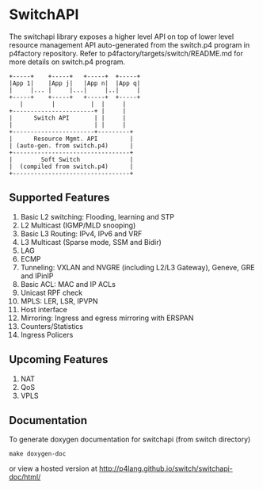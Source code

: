 SwitchAPI
=========

The switchapi library exposes a higher level API on top of lower level resource management API auto-generated from the switch.p4 program in p4factory repository.
Refer to p4factory/targets/switch/README.md for more details on switch.p4 program.

    +-----+    +-----+   +-----+  +-----+
    |App 1|    |App j|   |App n|  |App q|
    |     |... |     |...|     |..|     |
    +-----+    +-----+   +-----+  +-----+
       |        |          |  |     |
    +-----------------------+ |     |
    |      Switch API       | |     |
    |                       | |     |
    +-----------------------+---------+
    |      Resource Mgmt. API         |
    | (auto-gen. from switch.p4)      |
    +---------------------------------+
    |        Soft Switch              |
    |  (compiled from switch.p4)      |
    +---------------------------------+

Supported Features
------------------

1. Basic L2 switching: Flooding, learning and STP
2. L2 Multicast (IGMP/MLD snooping)
3. Basic L3 Routing: IPv4, IPv6 and VRF
4. L3 Multicast (Sparse mode, SSM and Bidir)
5. LAG
6. ECMP
7. Tunneling: VXLAN and NVGRE (including L2/L3 Gateway), Geneve, GRE and IPinIP
8. Basic ACL: MAC and IP ACLs
9. Unicast RPF check
10. MPLS: LER, LSR, IPVPN
11. Host interface
12. Mirroring: Ingress and egress mirroring with ERSPAN
13. Counters/Statistics
14. Ingress Policers

Upcoming Features
-----------------

1. NAT
2. QoS
3. VPLS

Documentation
-------------

To generate doxygen documentation for switchapi (from switch directory)

    make doxygen-doc

or view a hosted version at http://p4lang.github.io/switch/switchapi-doc/html/
